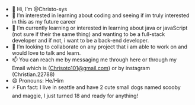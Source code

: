 - 👋 Hi, I’m @Christo-sys
- 👀 I’m interested in learning about coding and seeing if im truly interested in this as my future career 
- 🌱 I’m currently learning or interested in learning about java or javaScript (not sure if their the same thing) and wanting to be a full-stack developer and if not, i want to be a back-end developer.
- 💞️ I’m looking to collaborate on any project that i am able to work on and would love to talk and learn. 
- 📫 You can reach me by messaging me through here or through my Email which is (Chrisoto101@gmail.com) or by instagram (Christian.22788)
- 😄 Pronouns: He/Him
- ⚡ Fun fact: I live in seattle and have 2 cute small dogs named scooby and maggie, I just turned 18 and ready for anything! 

<!---
Christo-sys/Christo-sys is a ✨ special ✨ repository because its `README.md` (this file) appears on your GitHub profile.
You can click the Preview link to take a look at your changes.
--->
